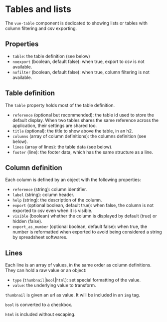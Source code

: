 Tables and lists
================

The `vue-table` component is dedicated to showing lists or tables with column filtering and csv exporting.

Properties
----------

- `table`: the table definition (see below)
- `noexport` (boolean, default false): when true, export to csv is not available.
- `nofilter` (boolean, default false): when true, column filtering is not available.

Table definition
----------------

The `table` property holds most of the table definition.

- `reference` (optional but recommended): the table id used to store the default display. When two tables shares the same reference across the application, their settings are shared too.
- `title` (optional): the title to show above the table, in an h2.
- `columns` (array of column definitions): the columns definition (see below).
- `lines` (array of lines): the table data (see below).
- `footer` (line): the footer data, which has the same structure as a line.

Column definition
-----------------

Each column is defined by an object with the following properties:

- `reference` (string): column identifier.
- `label` (string): column header.
- `help` (string): the description of the column.
- `export` (optional boolean, default true): when false, the column is not exported to csv even when it is visible.
- `visible` (boolean) whether the column is displayed by default (true) or hidden (false).
- `export_as_number` (optional boolean, default false): when true, the number is reformatted when exported to avoid being considered a string by spreadsheet softwares.

Lines
-----

Each line is an array of values, in the same order as column definitions. They can hold a raw value or an object:

- `type` (`thumbnail`|`bool`|`html`): set special formatting of the value.
- `value`: the underlying value to transform.

`thumbnail` is given an url as value. It will be included in an `img` tag.

`bool` is converted to a checkbox.

`html` is included without escaping.